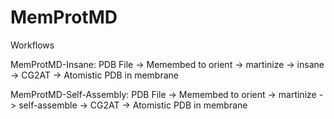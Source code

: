 # MemProtMD

Workflows

MemProtMD-Insane:
PDB File -> Memembed to orient -> martinize -> insane -> CG2AT -> Atomistic PDB in membrane


MemProtMD-Self-Assembly:
PDB File -> Memembed to orient -> martinize -> self-assemble -> CG2AT -> Atomistic PDB in membrane
